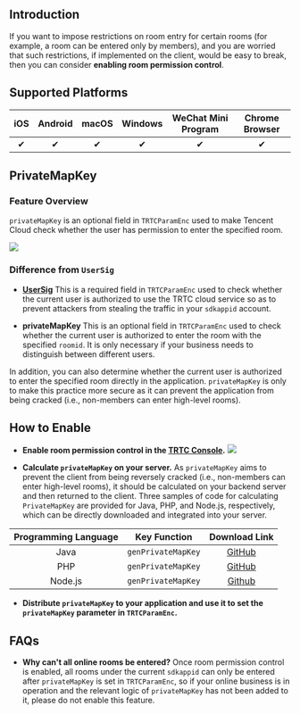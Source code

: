 ## Introduction

If you want to impose restrictions on room entry for certain rooms (for example, a room can be entered only by members), and you are worried that such restrictions, if implemented on the client, would be easy to break, then you can consider **enabling room permission control**.

## Supported Platforms

| iOS | Android | macOS | Windows | WeChat Mini Program | Chrome Browser |
|:-------:|:-------:|:-------:|:-------:|:-------:|:-------:|
|     ✔  |    ✔    |    ✔   |    ✔    |   ✔    |   ✔    |

## PrivateMapKey

### Feature Overview
`privateMapKey` is an optional field in `TRTCParamEnc` used to make Tencent Cloud check whether the user has permission to enter the specified room.

![](https://main.qcloudimg.com/raw/108b2c9e60cf28c24c2a42f5f2ce0110.png)

### Difference from `UserSig`

- [**UserSig**](https://intl.cloud.tencent.com/document/product/647/35166) 
This is a required field in `TRTCParamEnc` used to check whether the current user is authorized to use the TRTC cloud service so as to prevent attackers from stealing the traffic in your `sdkappid` account.

- **privateMapKey**
This is an optional field in `TRTCParamEnc` used to check whether the current user is authorized to enter the room with the specified `roomid`. It is only necessary if your business needs to distinguish between different users.

 In addition, you can also determine whether the current user is authorized to enter the specified room directly in the application. `privateMapKey` is only to make this practice more secure as it can prevent the application from being cracked (i.e., non-members can enter high-level rooms).
 
## How to Enable
 - **Enable room permission control in the [TRTC Console](https://console.cloud.tencent.com/rav).**
 ![](https://main.qcloudimg.com/raw/4d15eb603459c6af1ea2c0af1c31450c.png)
 
 - **Calculate `privateMapKey` on your server.**
  As `privateMapKey` aims to prevent the client from being reversely cracked (i.e., non-members can enter high-level rooms), it should be calculated on your backend server and then returned to the client.
  Three samples of code for calculating `PrivateMapKey` are provided for Java, PHP, and Node.js, respectively, which can be directly downloaded and integrated into your server.

| Programming Language | Key Function | Download Link |
|:---------:|:---------:|:---------:|
| Java | `genPrivateMapKey` | [GitHub](https://github.com/TencentVideoCloudMLVBDev/usersig_server_source/tree/master/java)|
| PHP | `genPrivateMapKey` | [GitHub](https://github.com/TencentVideoCloudMLVBDev/usersig_server_source/tree/master/php)|
| Node.js | `genPrivateMapKey` | [Github](https://github.com/TencentVideoCloudMLVBDev/usersig_server_source/tree/master/nodejs)|

 - **Distribute `privateMapKey` to your application and use it to set the `privateMapKey` parameter in `TRTCParamEnc`.**

## FAQs
 - **Why can't all online rooms be entered?**
 Once room permission control is enabled, all rooms under the current `sdkappid` can only be entered after `privateMapKey` is set in `TRTCParamEnc`, so if your online business is in operation and the relevant logic of `privateMapKey` has not been added to it, please do not enable this feature.

